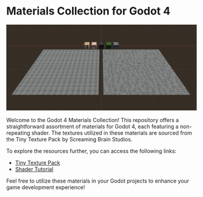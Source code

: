 # Materials Collection for Godot 4

![Preview](.github/preview.png)

Welcome to the Godot 4 Materials Collection! This repository offers a straightforward assortment of materials for Godot 4, each featuring a non-repeating shader. The textures utilized in these materials are sourced from the Tiny Texture Pack by Screaming Brain Studios.

To explore the resources further, you can access the following links:

- [Tiny Texture Pack](https://screamingbrainstudios.itch.io/tiny-texture-pack)
- [Shader Tutorial](https://www.youtube.com/watch?v=bb60J1VS8rw)

Feel free to utilize these materials in your Godot projects to enhance your game development experience!

